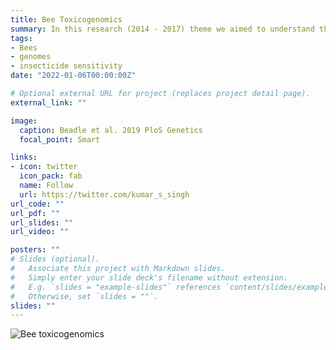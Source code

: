 ```yaml
---
title: Bee Toxicogenomics 
summary: In this research (2014 - 2017) theme we aimed to understand the molecular basis of the intrinsic tolerance of bee pollinators to certain insecticides and the genes/proteins that determine sensitivity. An understanding of why certain insecticides are highly toxic to pest insects but not bees can be harnessed in the development of bee-safe insecticides. 
tags:
- Bees
- genomes
- insecticide sensitivity
date: "2022-01-06T00:00:00Z"

# Optional external URL for project (replaces project detail page).
external_link: ""

image:
  caption: Beadle et al. 2019 PloS Genetics
  focal_point: Smart

links:
- icon: twitter
  icon_pack: fab
  name: Follow
  url: https://twitter.com/kumar_s_singh
url_code: ""
url_pdf: ""
url_slides: ""
url_video: ""

posters: ""
# Slides (optional).
#   Associate this project with Markdown slides.
#   Simply enter your slide deck's filename without extension.
#   E.g. `slides = "example-slides"` references `content/slides/example-slides.md`.
#   Otherwise, set `slides = ""`.
slides: ""
---
```

![Bee toxicogenomics](/osmia2.png)